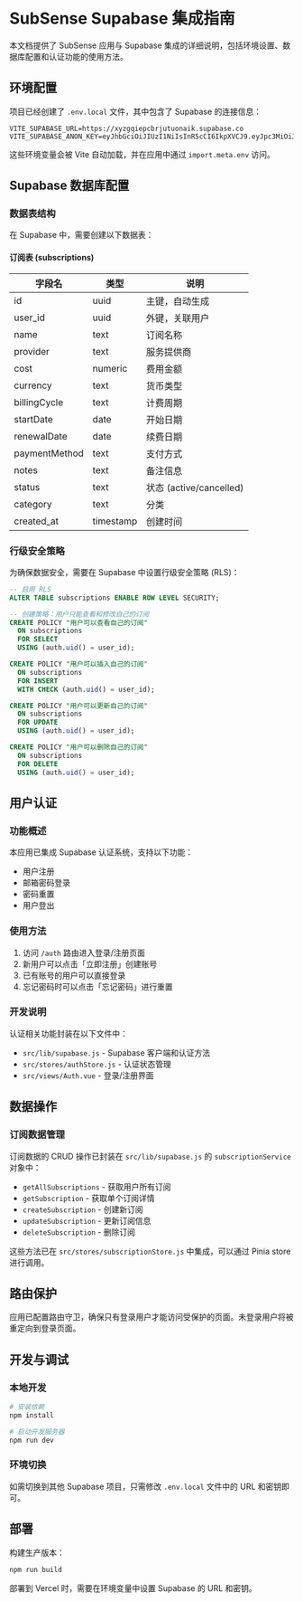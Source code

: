 # SubSense Supabase 集成指南

本文档提供了 SubSense 应用与 Supabase 集成的详细说明，包括环境设置、数据库配置和认证功能的使用方法。

## 环境配置

项目已经创建了 `.env.local` 文件，其中包含了 Supabase 的连接信息：

```
VITE_SUPABASE_URL=https://xyzgqiepcbrjutuonaik.supabase.co
VITE_SUPABASE_ANON_KEY=eyJhbGciOiJIUzI1NiIsInR5cCI6IkpXVCJ9.eyJpc3MiOiJzdXBhYmFzZSIsInJlZiI6Inh5emdxaWVwY2JyanV0dW9uYWlrIiwicm9sZSI6ImFub24iLCJpYXQiOjE3NDc3Mzg4MDYsImV4cCI6MjA2MzMxNDgwNn0.HknyWaMonVtRsQBDjf87peQO1Ll1Sw5KLg50zsSvSpI
```

这些环境变量会被 Vite 自动加载，并在应用中通过 `import.meta.env` 访问。

## Supabase 数据库配置

### 数据表结构

在 Supabase 中，需要创建以下数据表：

#### 订阅表 (subscriptions)

| 字段名 | 类型 | 说明 |
|--------|------|------|
| id | uuid | 主键，自动生成 |
| user_id | uuid | 外键，关联用户 |
| name | text | 订阅名称 |
| provider | text | 服务提供商 |
| cost | numeric | 费用金额 |
| currency | text | 货币类型 |
| billingCycle | text | 计费周期 |
| startDate | date | 开始日期 |
| renewalDate | date | 续费日期 |
| paymentMethod | text | 支付方式 |
| notes | text | 备注信息 |
| status | text | 状态 (active/cancelled) |
| category | text | 分类 |
| created_at | timestamp | 创建时间 |

### 行级安全策略

为确保数据安全，需要在 Supabase 中设置行级安全策略 (RLS)：

```sql
-- 启用 RLS
ALTER TABLE subscriptions ENABLE ROW LEVEL SECURITY;

-- 创建策略：用户只能查看和修改自己的订阅
CREATE POLICY "用户可以查看自己的订阅" 
  ON subscriptions 
  FOR SELECT 
  USING (auth.uid() = user_id);

CREATE POLICY "用户可以插入自己的订阅" 
  ON subscriptions 
  FOR INSERT 
  WITH CHECK (auth.uid() = user_id);

CREATE POLICY "用户可以更新自己的订阅" 
  ON subscriptions 
  FOR UPDATE 
  USING (auth.uid() = user_id);

CREATE POLICY "用户可以删除自己的订阅" 
  ON subscriptions 
  FOR DELETE 
  USING (auth.uid() = user_id);
```

## 用户认证

### 功能概述

本应用已集成 Supabase 认证系统，支持以下功能：

- 用户注册
- 邮箱密码登录
- 密码重置
- 用户登出

### 使用方法

1. 访问 `/auth` 路由进入登录/注册页面
2. 新用户可以点击「立即注册」创建账号
3. 已有账号的用户可以直接登录
4. 忘记密码时可以点击「忘记密码」进行重置

### 开发说明

认证相关功能封装在以下文件中：

- `src/lib/supabase.js` - Supabase 客户端和认证方法
- `src/stores/authStore.js` - 认证状态管理
- `src/views/Auth.vue` - 登录/注册界面

## 数据操作

### 订阅数据管理

订阅数据的 CRUD 操作已封装在 `src/lib/supabase.js` 的 `subscriptionService` 对象中：

- `getAllSubscriptions` - 获取用户所有订阅
- `getSubscription` - 获取单个订阅详情
- `createSubscription` - 创建新订阅
- `updateSubscription` - 更新订阅信息
- `deleteSubscription` - 删除订阅

这些方法已在 `src/stores/subscriptionStore.js` 中集成，可以通过 Pinia store 进行调用。

## 路由保护

应用已配置路由守卫，确保只有登录用户才能访问受保护的页面。未登录用户将被重定向到登录页面。

## 开发与调试

### 本地开发

```bash
# 安装依赖
npm install

# 启动开发服务器
npm run dev
```

### 环境切换

如需切换到其他 Supabase 项目，只需修改 `.env.local` 文件中的 URL 和密钥即可。

## 部署

构建生产版本：

```bash
npm run build
```

部署到 Vercel 时，需要在环境变量中设置 Supabase 的 URL 和密钥。